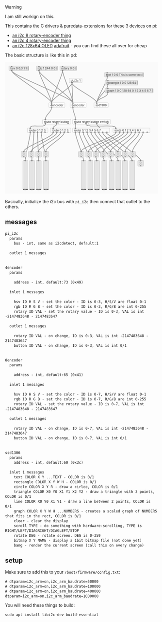 > [!WARNING]  
> I am still workign on this.

This contains the C drivers & puredata-extensions for these 3 devices on pi:

- [an i2c 8 rotary-encoder thing](https://docs.m5stack.com/en/unit/8Encoder)
- [an i2c 4 rotary-encoder thing](https://www.adafruit.com/product/5752)
- [an i2c 128x64 OLED](https://www.amazon.com/Serial-Yellow-Display-Module-SSD1306/dp/B07SW9X2H2?th=1) [adafruit](https://www.adafruit.com/product/326) - you can find these all over for cheap


The basic structure is like this in pd:

![pd](pd.png)

Basically, initialize the i2c bus with `pi_i2c` then connect that outlet to the others. 

## messages

```
pi_i2c
  params
    bus - int, same as i2cdetect, default:1

  outlet 1 messages


4encoder
  params

    address - int, default:73 (0x49)
  
  inlet 1 messages

    hsv ID H S V - set the color - ID is 0-3, H/S/V are float 0-1
    rgb ID R G B - set the color - ID is 0-3, R/G/B are int 0-255
    rotary ID VAL - set the rotary value - ID is 0-3, VAL is int -2147483648 - 2147483647

  outlet 1 messages

    rotary ID VAL - on change, ID is 0-3, VAL is int -2147483648 - 2147483647
    button ID VAL - on change, ID is 0-3, VAL is int 0/1


8encoder
  params

    address - int, default:65 (0x41)

  inlet 1 messages

    hsv ID H S V - set the color - ID is 0-7, H/S/V are float 0-1
    rgb ID R G B - set the color - ID is 0-7, R/G/B are int 0-255
    rotary ID VAL - set the rotary value - ID is 0-7, VAL is int -2147483648 - 2147483647

  outlet 1 messages

    rotary ID VAL - on change, ID is 0-7, VAL is int -2147483648 - 2147483647
    button ID VAL - on change, ID is 0-7, VAL is int 0/1


ssd1306
  params
    address - int, default:60 (0x3c)

  inlet 1 messages
    text COLOR X Y ...TEXT - COLOR is 0/1
    rectangle COLOR X Y W H - COLOR is 0/1
    circle COLOR X Y R - draw a cirlce, COLOR is 0/1
    triangle COLOR X0 Y0 X1 Y1 X2 Y2 - draw a triangle with 3 points, COLOR is 0/1
    line COLOR X0 Y0 X1 Y1 - draw a line between 2 points, COLOR is 0/1
    graph COLOR X Y W H ...NUMBERS - creates a scaled graph of NUMBERS that fits in the rect, COLOR is 0/1
    clear - clear the display
    scroll TYPE - do something with hardware-scrolling, TYPE is RIGHT/LEFT/DIAGRIGHT/DIAGLEFT/STOP
    rotate DEG - rotate screen. DEG is 0-359
    bitmap X Y NAME - display a 1bit bitmap file (not done yet)
    bang - render the current screen (call this on every change)
```


## setup

Make sure to add this to your `/boot/firmware/config.txt`:

```
# dtparam=i2c_arm=on,i2c_arm_baudrate=50000
# dtparam=i2c_arm=on,i2c_arm_baudrate=100000
# dtparam=i2c_arm=on,i2c_arm_baudrate=400000
dtparam=i2c_arm=on,i2c_arm_baudrate=1000000
```

You will need these things to build:

```
sudo apt install libi2c-dev build-essential
```
